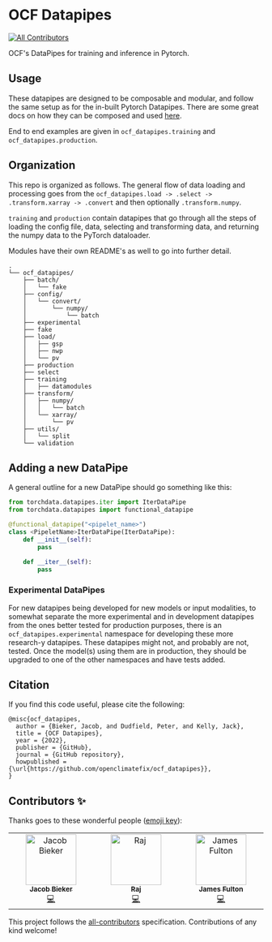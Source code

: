 # OCF Datapipes
<!-- ALL-CONTRIBUTORS-BADGE:START - Do not remove or modify this section -->
[![All Contributors](https://img.shields.io/badge/all_contributors-3-orange.svg?style=flat-square)](#contributors-)
<!-- ALL-CONTRIBUTORS-BADGE:END -->

OCF's DataPipes for training and inference in Pytorch.

## Usage

These datapipes are designed to be composable and modular, and follow the same setup as for the in-built Pytorch
Datapipes. There are some great docs on how they can be composed and used [here](https://pytorch.org/data/main/examples.html).

End to end examples are given in `ocf_datapipes.training` and `ocf_datapipes.production`.


## Organization

This repo is organized as follows. The general flow of data loading and processing
goes from the `ocf_datapipes.load -> .select -> .transform.xarray -> .convert` and
then optionally `.transform.numpy`.

`training` and `production` contain datapipes that go through all the steps of
loading the config file, data, selecting and transforming data, and returning the
numpy data to the PyTorch dataloader.

Modules have their own README's as well to go into further detail.

```
.
└── ocf_datapipes/
    ├── batch/
    │   └── fake
    ├── config/
    │   └── convert/
    │       └── numpy/
    │           └── batch
    ├── experimental
    ├── fake
    ├── load/
    │   ├── gsp
    │   ├── nwp
    │   └── pv
    ├── production
    ├── select
    ├── training
    │   ├── datamodules
    ├── transform/
    │   ├── numpy/
    │   │   └── batch
    │   └── xarray/
    │       └── pv
    ├── utils/
    │   └── split
    └── validation
```

## Adding a new DataPipe
A general outline for a new DataPipe should go something
like this:

```python
from torchdata.datapipes.iter import IterDataPipe
from torchdata.datapipes import functional_datapipe

@functional_datapipe("<pipelet_name>")
class <PipeletName>IterDataPipe(IterDataPipe):
    def __init__(self):
        pass

    def __iter__(self):
        pass
```

### Experimental DataPipes

For new datapipes being developed for new models or input modalities, to somewhat separate the more experimental and in
development datapipes from the ones better tested for production purposes, there is an `ocf_datapipes.experimental` namespace for
developing these more research-y datapipes. These datapipes might not, and probably are not, tested.
Once the model(s) using them are in production, they should be upgraded to one of the other namespaces and have tests added.

## Citation

If you find this code useful, please cite the following:

```
@misc{ocf_datapipes,
  author = {Bieker, Jacob, and Dudfield, Peter, and Kelly, Jack},
  title = {OCF Datapipes},
  year = {2022},
  publisher = {GitHub},
  journal = {GitHub repository},
  howpublished = {\url{https://github.com/openclimatefix/ocf_datapipes}},
}
```

## Contributors ✨

Thanks goes to these wonderful people ([emoji key](https://allcontributors.org/docs/en/emoji-key)):

<!-- ALL-CONTRIBUTORS-LIST:START - Do not remove or modify this section -->
<!-- prettier-ignore-start -->
<!-- markdownlint-disable -->
<table>
  <tbody>
    <tr>
      <td align="center" valign="top" width="14.28%"><a href="https://www.jacobbieker.com"><img src="https://avatars.githubusercontent.com/u/7170359?v=4?s=100" width="100px;" alt="Jacob Bieker"/><br /><sub><b>Jacob Bieker</b></sub></a><br /><a href="https://github.com/openclimatefix/ocf_datapipes/commits?author=jacobbieker" title="Code">💻</a></td>
      <td align="center" valign="top" width="14.28%"><a href="https://github.com/vrym2"><img src="https://avatars.githubusercontent.com/u/93340339?v=4?s=100" width="100px;" alt="Raj"/><br /><sub><b>Raj</b></sub></a><br /><a href="https://github.com/openclimatefix/ocf_datapipes/commits?author=vrym2" title="Code">💻</a></td>
      <td align="center" valign="top" width="14.28%"><a href="https://github.com/dfulu"><img src="https://avatars.githubusercontent.com/u/41546094?v=4?s=100" width="100px;" alt="James Fulton"/><br /><sub><b>James Fulton</b></sub></a><br /><a href="https://github.com/openclimatefix/ocf_datapipes/commits?author=dfulu" title="Code">💻</a></td>
    </tr>
  </tbody>
</table>

<!-- markdownlint-restore -->
<!-- prettier-ignore-end -->

<!-- ALL-CONTRIBUTORS-LIST:END -->

This project follows the [all-contributors](https://github.com/all-contributors/all-contributors) specification. Contributions of any kind welcome!
